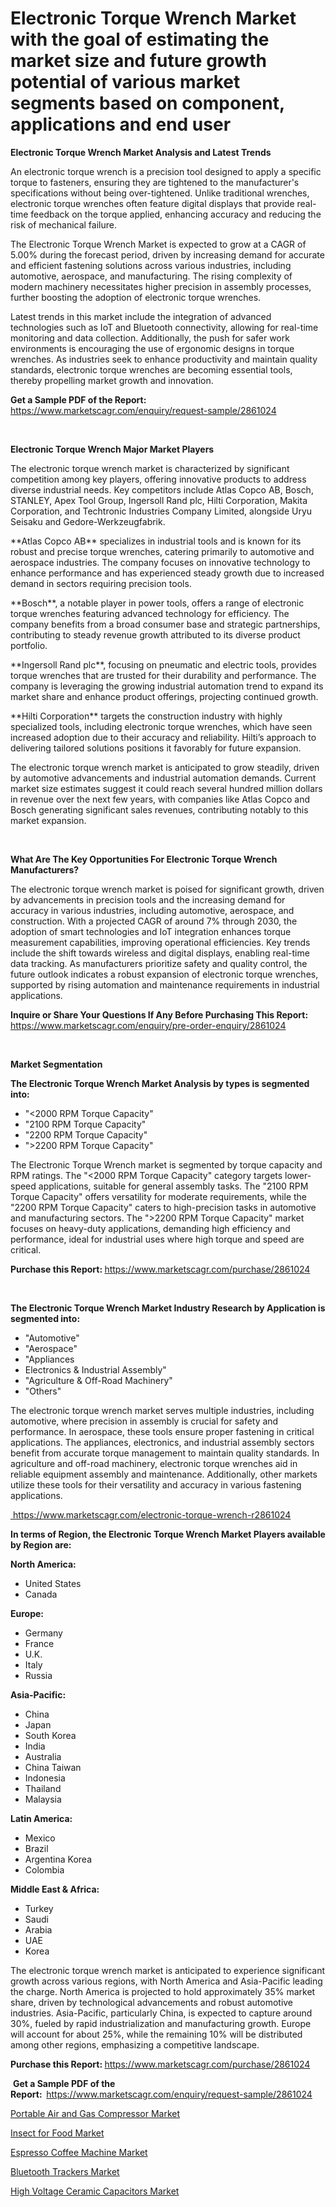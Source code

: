 <p><h1>Electronic Torque Wrench Market with the goal of estimating the market size and future growth potential of various market segments based on component, applications and end user</h1></p><p><strong>Electronic Torque Wrench Market Analysis and Latest Trends</strong></p>
<p><p>An electronic torque wrench is a precision tool designed to apply a specific torque to fasteners, ensuring they are tightened to the manufacturer's specifications without being over-tightened. Unlike traditional wrenches, electronic torque wrenches often feature digital displays that provide real-time feedback on the torque applied, enhancing accuracy and reducing the risk of mechanical failure. </p><p>The Electronic Torque Wrench Market is expected to grow at a CAGR of 5.00% during the forecast period, driven by increasing demand for accurate and efficient fastening solutions across various industries, including automotive, aerospace, and manufacturing. The rising complexity of modern machinery necessitates higher precision in assembly processes, further boosting the adoption of electronic torque wrenches. </p><p>Latest trends in this market include the integration of advanced technologies such as IoT and Bluetooth connectivity, allowing for real-time monitoring and data collection. Additionally, the push for safer work environments is encouraging the use of ergonomic designs in torque wrenches. As industries seek to enhance productivity and maintain quality standards, electronic torque wrenches are becoming essential tools, thereby propelling market growth and innovation.</p></p>
<p><strong>Get a Sample PDF of the Report:&nbsp;</strong> <a href="https://www.marketscagr.com/enquiry/request-sample/2861024?utm_campaign=2194&utm_medium=2&utm_source=Github&utm_content=ia&utm_term=12032025&utm_id=electronic-torque-wrench">https://www.marketscagr.com/enquiry/request-sample/2861024</a></p>
<p>&nbsp;</p>
<p><strong>Electronic Torque Wrench Major Market Players</strong></p>
<p><p>The electronic torque wrench market is characterized by significant competition among key players, offering innovative products to address diverse industrial needs. Key competitors include Atlas Copco AB, Bosch, STANLEY, Apex Tool Group, Ingersoll Rand plc, Hilti Corporation, Makita Corporation, and Techtronic Industries Company Limited, alongside Uryu Seisaku and Gedore-Werkzeugfabrik.</p><p>**Atlas Copco AB** specializes in industrial tools and is known for its robust and precise torque wrenches, catering primarily to automotive and aerospace industries. The company focuses on innovative technology to enhance performance and has experienced steady growth due to increased demand in sectors requiring precision tools.</p><p>**Bosch**, a notable player in power tools, offers a range of electronic torque wrenches featuring advanced technology for efficiency. The company benefits from a broad consumer base and strategic partnerships, contributing to steady revenue growth attributed to its diverse product portfolio.</p><p>**Ingersoll Rand plc**, focusing on pneumatic and electric tools, provides torque wrenches that are trusted for their durability and performance. The company is leveraging the growing industrial automation trend to expand its market share and enhance product offerings, projecting continued growth.</p><p>**Hilti Corporation** targets the construction industry with highly specialized tools, including electronic torque wrenches, which have seen increased adoption due to their accuracy and reliability. Hilti’s approach to delivering tailored solutions positions it favorably for future expansion.</p><p>The electronic torque wrench market is anticipated to grow steadily, driven by automotive advancements and industrial automation demands. Current market size estimates suggest it could reach several hundred million dollars in revenue over the next few years, with companies like Atlas Copco and Bosch generating significant sales revenues, contributing notably to this market expansion.</p></p>
<p>&nbsp;</p>
<p><strong>What Are The Key Opportunities For Electronic Torque Wrench Manufacturers?</strong></p>
<p><p>The electronic torque wrench market is poised for significant growth, driven by advancements in precision tools and the increasing demand for accuracy in various industries, including automotive, aerospace, and construction. With a projected CAGR of around 7% through 2030, the adoption of smart technologies and IoT integration enhances torque measurement capabilities, improving operational efficiencies. Key trends include the shift towards wireless and digital displays, enabling real-time data tracking. As manufacturers prioritize safety and quality control, the future outlook indicates a robust expansion of electronic torque wrenches, supported by rising automation and maintenance requirements in industrial applications.</p></p>
<p><strong>Inquire or Share Your Questions If Any Before Purchasing This Report:</strong> <a href="https://www.marketscagr.com/enquiry/pre-order-enquiry/2861024?utm_campaign=2194&utm_medium=2&utm_source=Github&utm_content=ia&utm_term=12032025&utm_id=electronic-torque-wrench">https://www.marketscagr.com/enquiry/pre-order-enquiry/2861024</a></p>
<p>&nbsp;</p>
<p><strong>Market Segmentation</strong></p>
<p><strong>The Electronic Torque Wrench Market Analysis by types is segmented into:</strong></p>
<p><ul><li>"<2000 RPM Torque Capacity"</li><li>"2100 RPM Torque Capacity"</li><li>"2200 RPM Torque Capacity"</li><li>">2200 RPM Torque Capacity"</li></ul></p>
<p><p>The Electronic Torque Wrench market is segmented by torque capacity and RPM ratings. The "<2000 RPM Torque Capacity" category targets lower-speed applications, suitable for general assembly tasks. The "2100 RPM Torque Capacity" offers versatility for moderate requirements, while the "2200 RPM Torque Capacity" caters to high-precision tasks in automotive and manufacturing sectors. The ">2200 RPM Torque Capacity" market focuses on heavy-duty applications, demanding high efficiency and performance, ideal for industrial uses where high torque and speed are critical.</p></p>
<p><strong>Purchase this Report:&nbsp;</strong><a href="https://www.marketscagr.com/purchase/2861024?utm_campaign=2194&utm_medium=2&utm_source=Github&utm_content=ia&utm_term=12032025&utm_id=electronic-torque-wrench">https://www.marketscagr.com/purchase/2861024</a></p>
<p>&nbsp;</p>
<p><strong>The Electronic Torque Wrench Market Industry Research by Application is segmented into:</strong></p>
<p><ul><li>"Automotive"</li><li>"Aerospace"</li><li>"Appliances</li><li>Electronics & Industrial Assembly"</li><li>"Agriculture & Off-Road Machinery"</li><li>"Others"</li></ul></p>
<p><p>The electronic torque wrench market serves multiple industries, including automotive, where precision in assembly is crucial for safety and performance. In aerospace, these tools ensure proper fastening in critical applications. The appliances, electronics, and industrial assembly sectors benefit from accurate torque management to maintain quality standards. In agriculture and off-road machinery, electronic torque wrenches aid in reliable equipment assembly and maintenance. Additionally, other markets utilize these tools for their versatility and accuracy in various fastening applications.</p></p>
<p><a href="https://www.marketscagr.com/electronic-torque-wrench-r2861024?utm_campaign=2194&utm_medium=2&utm_source=Github&utm_content=ia&utm_term=12032025&utm_id=electronic-torque-wrench">&nbsp;https://www.marketscagr.com/electronic-torque-wrench-r2861024</a></p>
<p><strong>In terms of Region, the Electronic Torque Wrench Market Players available by Region are:</strong></p>
<p>
    <p> <strong> North America: </strong>
        <ul>
            <li>United States</li>
            <li>Canada</li>
        </ul>
        </p> 
    <p> <strong> Europe: </strong>
        <ul>
            <li>Germany</li>
            <li>France</li>
            <li>U.K.</li>
            <li>Italy</li>
            <li>Russia</li>
        </ul>
        </p> 
    <p> <strong> Asia-Pacific: </strong>
        <ul>
            <li>China</li>
            <li>Japan</li>
            <li>South Korea</li>
            <li>India</li>
            <li>Australia</li>
            <li>China Taiwan</li>
            <li>Indonesia</li>
            <li>Thailand</li>
            <li>Malaysia</li>
        </ul>
        </p> 
    <p> <strong> Latin America: </strong>
        <ul>
            <li>Mexico</li>
            <li>Brazil</li>
            <li>Argentina Korea</li>
            <li>Colombia</li>
        </ul>
        </p> 
    <p> <strong> Middle East & Africa: </strong>
        <ul>
            <li>Turkey</li>
            <li>Saudi</li>
            <li>Arabia</li>
            <li>UAE</li>
            <li>Korea</li>
        </ul>
    </p>
    </p>
<p><p>The electronic torque wrench market is anticipated to experience significant growth across various regions, with North America and Asia-Pacific leading the charge. North America is projected to hold approximately 35% market share, driven by technological advancements and robust automotive industries. Asia-Pacific, particularly China, is expected to capture around 30%, fueled by rapid industrialization and manufacturing growth. Europe will account for about 25%, while the remaining 10% will be distributed among other regions, emphasizing a competitive landscape.</p></p>
<p><strong>Purchase this Report: </strong><a href="https://www.marketscagr.com/purchase/2861024?utm_campaign=2194&utm_medium=2&utm_source=Github&utm_content=ia&utm_term=12032025&utm_id=electronic-torque-wrench">https://www.marketscagr.com/purchase/2861024</a></p>
<p>&nbsp;<strong>Get a Sample PDF of the Report:&nbsp;&nbsp;</strong><a href="https://www.marketscagr.com/enquiry/request-sample/2861024?utm_campaign=2194&utm_medium=2&utm_source=Github&utm_content=ia&utm_term=12032025&utm_id=electronic-torque-wrench">https://www.marketscagr.com/enquiry/request-sample/2861024</a></p>
<p><strong></strong></p>
<p><p><a href="https://github.com/jemmysolin5k/Market-Research-Report-List-1/blob/main/portable-air-and-gas-compressor-market.md?utm_campaign=2194&utm_medium=2&utm_source=Github&utm_content=ia&utm_term=12032025&utm_id=electronic-torque-wrench">Portable Air and Gas Compressor Market</a></p><p><a href="https://github.com/rubiogruis0p/Market-Research-Report-List-1/blob/main/insect-for-food-market.md?utm_campaign=2194&utm_medium=2&utm_source=Github&utm_content=ia&utm_term=12032025&utm_id=electronic-torque-wrench">Insect for Food Market</a></p><p><a href="https://www.linkedin.com/pulse/investment-opportunities-espresso-coffee-machine-sector-risk-z6s1e?utm_campaign=2194&utm_medium=2&utm_source=Github&utm_content=ia&utm_term=12032025&utm_id=electronic-torque-wrench">Espresso Coffee Machine Market</a></p><p><a href="https://www.linkedin.com/pulse/projecting-bluetooth-trackers-markets-rapid-growthwith-cagr-vyode?utm_campaign=2194&utm_medium=2&utm_source=Github&utm_content=ia&utm_term=12032025&utm_id=electronic-torque-wrench">Bluetooth Trackers Market</a></p><p><a href="https://www.linkedin.com/pulse/high-voltage-ceramic-capacitors-market-research-report-trends-n1iye?utm_campaign=2194&utm_medium=2&utm_source=Github&utm_content=ia&utm_term=12032025&utm_id=electronic-torque-wrench">High Voltage Ceramic Capacitors Market</a></p></p>